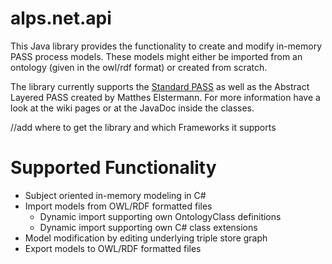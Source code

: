 # alps.net.api
This Java library provides the functionality to create and modify in-memory PASS process models. These models might either be imported from an ontology (given in the owl/rdf format) or created from scratch.

The library currently supports the [Standard PASS](https://github.com/I2PM/Standard-PASS-Ontology) as well as the Abstract Layered PASS created by Matthes Elstermann. For more information have a look at the wiki pages or at the JavaDoc inside the classes.

//add where to get the library and which Frameworks it supports

# Supported Functionality
- Subject oriented in-memory modeling in C#
- Import models from OWL/RDF formatted files
  - Dynamic import supporting own OntologyClass definitions
  - Dynamic import supporting own C# class extensions
- Model modification by editing underlying triple store graph
- Export models to OWL/RDF formatted files
